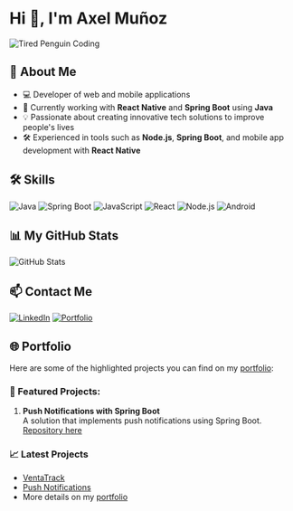 # Hi 👋, I'm Axel Muñoz

![Tired Penguin Coding](https://i.giphy.com/media/v1.Y2lkPTc5MGI3NjExYjRqam53a3E5MTZkeWNqMnZ4YzA1Ym90cnd3MWJieTYwdTI0bW13eiZlcD12MV9pbnRlcm5hbF9naWZfYnlfaWQmY3Q9Zw/51AhgeKNAamtcmcpGx/giphy.gif)

## 🚀 About Me
- 💻 Developer of web and mobile applications
- 🌱 Currently working with **React Native** and **Spring Boot** using **Java**
- 💡 Passionate about creating innovative tech solutions to improve people's lives
- 🛠️ Experienced in tools such as **Node.js**, **Spring Boot**, and mobile app development with **React Native**

## 🛠️ Skills
![Java](https://img.shields.io/badge/Java-007396?style=for-the-badge&logo=java&logoColor=white)
![Spring Boot](https://img.shields.io/badge/Spring%20Boot-6DB33F?style=for-the-badge&logo=springboot&logoColor=white)
![JavaScript](https://img.shields.io/badge/JavaScript-F7DF1E?style=for-the-badge&logo=javascript&logoColor=black)
![React](https://img.shields.io/badge/React-20232A?style=for-the-badge&logo=react&logoColor=61DAFB)
![Node.js](https://img.shields.io/badge/Node.js-43853D?style=for-the-badge&logo=node.js&logoColor=white)
![Android](https://img.shields.io/badge/Android-3DDC84?style=for-the-badge&logo=android&logoColor=white)

## 📊 My GitHub Stats
![GitHub Stats](https://github-readme-stats.vercel.app/api?username=axelj123&show_icons=true&theme=radical)

## 📫 Contact Me
[![LinkedIn](https://img.shields.io/badge/LinkedIn-0077B5?style=for-the-badge&logo=linkedin&logoColor=white)](https://www.linkedin.com/in/axeldevmspe/)
[![Portfolio](https://img.shields.io/badge/Portfolio-AxelDevPe-blue?style=for-the-badge&logo=netlify&logoColor=white)](https://axeldev.netlify.app/)

## 🌐 Portfolio
Here are some of the highlighted projects you can find on my [portfolio](https://axelmsilvadev.vercel.app/):

### 🚀 Featured Projects:
1. **Push Notifications with Spring Boot**  
   A solution that implements push notifications using Spring Boot. [Repository here](https://github.com/axelj123/ServiceNotification)

### 📈 Latest Projects
- [VentaTrack](https://github.com/axelj123/VentaTrack)
- [Push Notifications](https://github.com/axelj123/ServiceNotification)
- More details on my [portfolio](https://axelmsilvadev.vercel.app/)
